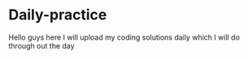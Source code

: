 # Daily-practice
Hello guys here I will upload my coding solutions daily which I will do through out the day
